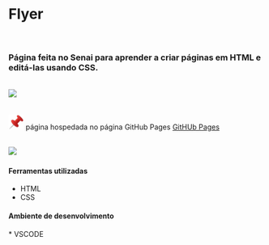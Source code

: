 <h1>Flyer</h1>

<br><h3>Página feita no Senai para aprender a criar páginas em HTML e editá-las usando CSS.</h3>

<br> <img src="https://github.com/Miguel1DM/Folder/blob/main/img/tela.png">

<br> <img src="https://github.com/Miguel1DM/Cartao-de-visitas/blob/main/img/alfinete.png" width = "30px"/> página hospedada no página GitHub Pages [GitHUb Pages](https://miguel1dm.github.io/Folder/)

<br> <img src="https://github.com/Miguel1DM/Folder/blob/main/img/ferramenta.png" width = "30px"/><h4>Ferramentas utilizadas</h4>
* HTML
* CSS


<h4>Ambiente de desenvolvimento</h4>
* VSCODE




  




